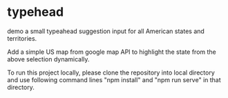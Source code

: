 # typehead

demo a small typeahead suggestion input for all American states and territories.

Add a simple US map from google map API to highlight the state from the above selection dynamically.

To run this project locally, please clone the repository into local directory and use following command lines "npm install" and "npm run serve" in that directory.
